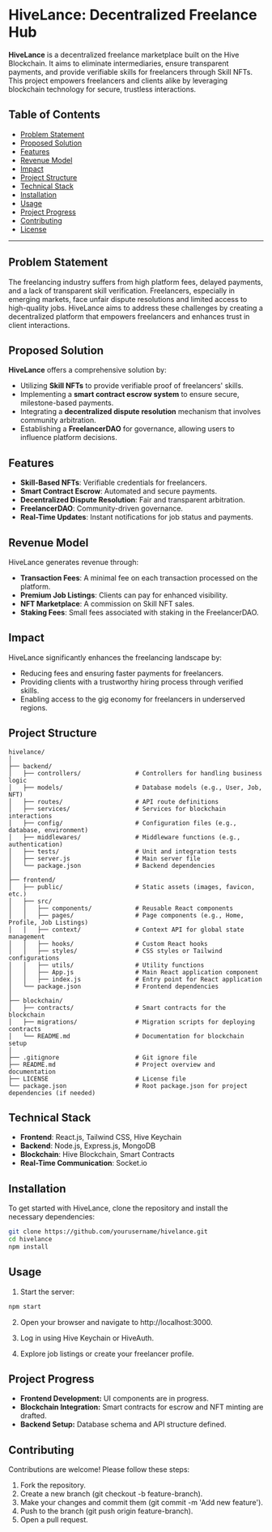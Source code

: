 # **HiveLance: Decentralized Freelance Hub**

**HiveLance** is a decentralized freelance marketplace built on the Hive Blockchain. It aims to eliminate intermediaries, ensure transparent payments, and provide verifiable skills for freelancers through Skill NFTs. This project empowers freelancers and clients alike by leveraging blockchain technology for secure, trustless interactions.

## **Table of Contents**

- [Problem Statement](#problem-statement)
- [Proposed Solution](#proposed-solution)
- [Features](#features)
- [Revenue Model](#revenue-model)
- [Impact](#impact)
- [Project Structure](#project-structure)
- [Technical Stack](#technical-stack)
- [Installation](#installation)
- [Usage](#usage)
- [Project Progress](#project-progress)
- [Contributing](#contributing)
- [License](#license)

---

## **Problem Statement**

The freelancing industry suffers from high platform fees, delayed payments, and a lack of transparent skill verification. Freelancers, especially in emerging markets, face unfair dispute resolutions and limited access to high-quality jobs. HiveLance aims to address these challenges by creating a decentralized platform that empowers freelancers and enhances trust in client interactions.

## **Proposed Solution**

**HiveLance** offers a comprehensive solution by:

- Utilizing **Skill NFTs** to provide verifiable proof of freelancers' skills.
- Implementing a **smart contract escrow system** to ensure secure, milestone-based payments.
- Integrating a **decentralized dispute resolution** mechanism that involves community arbitration.
- Establishing a **FreelancerDAO** for governance, allowing users to influence platform decisions.

## **Features**

- **Skill-Based NFTs**: Verifiable credentials for freelancers.
- **Smart Contract Escrow**: Automated and secure payments.
- **Decentralized Dispute Resolution**: Fair and transparent arbitration.
- **FreelancerDAO**: Community-driven governance.
- **Real-Time Updates**: Instant notifications for job status and payments.

## **Revenue Model**

HiveLance generates revenue through:

- **Transaction Fees**: A minimal fee on each transaction processed on the platform.
- **Premium Job Listings**: Clients can pay for enhanced visibility.
- **NFT Marketplace**: A commission on Skill NFT sales.
- **Staking Fees**: Small fees associated with staking in the FreelancerDAO.

## **Impact**

HiveLance significantly enhances the freelancing landscape by:

- Reducing fees and ensuring faster payments for freelancers.
- Providing clients with a trustworthy hiring process through verified skills.
- Enabling access to the gig economy for freelancers in underserved regions.

## **Project Structure**
```
hivelance/
│
├── backend/
│   ├── controllers/               # Controllers for handling business logic
│   ├── models/                    # Database models (e.g., User, Job, NFT)
│   ├── routes/                    # API route definitions
│   ├── services/                  # Services for blockchain interactions
│   ├── config/                    # Configuration files (e.g., database, environment)
│   ├── middlewares/               # Middleware functions (e.g., authentication)
│   ├── tests/                     # Unit and integration tests
│   ├── server.js                  # Main server file
│   └── package.json               # Backend dependencies
│
├── frontend/
│   ├── public/                    # Static assets (images, favicon, etc.)
│   ├── src/
│   │   ├── components/            # Reusable React components
│   │   ├── pages/                 # Page components (e.g., Home, Profile, Job Listings)
│   │   ├── context/               # Context API for global state management
│   │   ├── hooks/                 # Custom React hooks
│   │   ├── styles/                # CSS styles or Tailwind configurations
│   │   ├── utils/                 # Utility functions
│   │   ├── App.js                 # Main React application component
│   │   ├── index.js               # Entry point for React application
│   └── package.json               # Frontend dependencies
│
├── blockchain/
│   ├── contracts/                 # Smart contracts for the blockchain
│   ├── migrations/                # Migration scripts for deploying contracts
│   └── README.md                  # Documentation for blockchain setup
│
├── .gitignore                     # Git ignore file
├── README.md                      # Project overview and documentation
├── LICENSE                        # License file
└── package.json                   # Root package.json for project dependencies (if needed)
```

## **Technical Stack**

- **Frontend**: React.js, Tailwind CSS, Hive Keychain
- **Backend**: Node.js, Express.js, MongoDB
- **Blockchain**: Hive Blockchain, Smart Contracts
- **Real-Time Communication**: Socket.io

## **Installation**

To get started with HiveLance, clone the repository and install the necessary dependencies:

```bash
git clone https://github.com/yourusername/hivelance.git
cd hivelance
npm install
```

## **Usage**

1. Start the server:

```bash
npm start
```
2. Open your browser and navigate to http://localhost:3000.

3. Log in using Hive Keychain or HiveAuth.

4. Explore job listings or create your freelancer profile.

## **Project Progress**

- **Frontend Development:** UI components are in progress.
- **Blockchain Integration:** Smart contracts for escrow and NFT minting are drafted.
- **Backend Setup:** Database schema and API structure defined.

## **Contributing**

Contributions are welcome! Please follow these steps:

1. Fork the repository.
2. Create a new branch (git checkout -b feature-branch).
3. Make your changes and commit them (git commit -m 'Add new feature').
4. Push to the branch (git push origin feature-branch).
5. Open a pull request.
